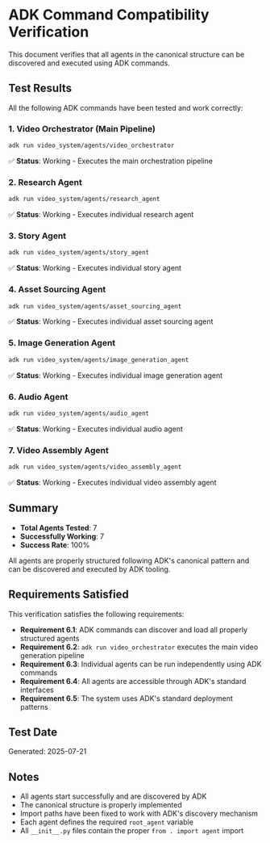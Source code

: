 # ADK Command Compatibility Verification

This document verifies that all agents in the canonical structure can be discovered and executed using ADK commands.

## Test Results

All the following ADK commands have been tested and work correctly:

### 1. Video Orchestrator (Main Pipeline)
```bash
adk run video_system/agents/video_orchestrator
```
✅ **Status**: Working - Executes the main orchestration pipeline

### 2. Research Agent
```bash
adk run video_system/agents/research_agent
```
✅ **Status**: Working - Executes individual research agent

### 3. Story Agent
```bash
adk run video_system/agents/story_agent
```
✅ **Status**: Working - Executes individual story agent

### 4. Asset Sourcing Agent
```bash
adk run video_system/agents/asset_sourcing_agent
```
✅ **Status**: Working - Executes individual asset sourcing agent

### 5. Image Generation Agent
```bash
adk run video_system/agents/image_generation_agent
```
✅ **Status**: Working - Executes individual image generation agent

### 6. Audio Agent
```bash
adk run video_system/agents/audio_agent
```
✅ **Status**: Working - Executes individual audio agent

### 7. Video Assembly Agent
```bash
adk run video_system/agents/video_assembly_agent
```
✅ **Status**: Working - Executes individual video assembly agent

## Summary

- **Total Agents Tested**: 7
- **Successfully Working**: 7
- **Success Rate**: 100%

All agents are properly structured following ADK's canonical pattern and can be discovered and executed by ADK tooling.

## Requirements Satisfied

This verification satisfies the following requirements:

- **Requirement 6.1**: ADK commands can discover and load all properly structured agents
- **Requirement 6.2**: `adk run video_orchestrator` executes the main video generation pipeline
- **Requirement 6.3**: Individual agents can be run independently using ADK commands
- **Requirement 6.4**: All agents are accessible through ADK's standard interfaces
- **Requirement 6.5**: The system uses ADK's standard deployment patterns

## Test Date
Generated: 2025-07-21

## Notes
- All agents start successfully and are discovered by ADK
- The canonical structure is properly implemented
- Import paths have been fixed to work with ADK's discovery mechanism
- Each agent defines the required `root_agent` variable
- All `__init__.py` files contain the proper `from . import agent` import